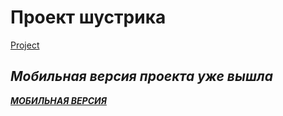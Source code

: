 # Проект шустрика
[Project](https://sereoja20.github.io/SprintX-2.0/PJ/index.html)
## ***Мобильная версия проекта уже вышла***
[***МОБИЛЬНАЯ ВЕРСИЯ***](https://sereoja20.github.io/SprintX-2.0/PJ/index%20test.html)
